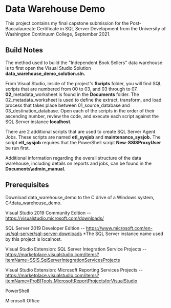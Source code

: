 # Data Warehouse Demo
This project contains my final capstone submission for the Post-Baccalaureate Certificate in SQL Server Development from the University of Washington Continuum College, September 2021.

## Build Notes
The method used to build the "Independent Book Sellers" data warehouse is to first open the Visual Studio Solution **data_warehouse_demo_solution.sln.**

From Visual Studio, inside of the project's **Scripts** folder, you will find SQL scripts that are numbered from 00 to 03, and 03 through to 07. **02**_metadata_worksheet is found in the **Documents** folder. The 02_metadata_worksheet is used to define the extract, transform, and load process that takes place between 01_source_database and 03_destination_database. Open each of the scripts in the order of their ascending number, review the code, and execute each script against the SQL Server instance **localhost.**

There are 2 additional scripts that are used to create SQL Server Agent Jobs. These scripts are named **etl_sysjob** and **maintenance_sysjob.** The script **etl_sysjob** requires that the PowerShell script **New-SSISProxyUser** be run first.

Additional information regarding the overall structure of the data warehouse, including details on reports and jobs, can be found in the **Documents\admin_manual.**

## Prerequisites
Download data_warehouse_demo to the C drive of a Windows system, C:\data_warehouse_demo.

Visual Studio 2019 Community Edition -- https://visualstudio.microsoft.com/downloads/

SQL Server 2019 Developer Edition -- https://www.microsoft.com/en-us/sql-server/sql-server-downloads
*The SQL Server instance name used by this project is localhost.

Visual Studio Extension: SQL Server Integration Service Projects -- https://marketplace.visualstudio.com/items?itemName=SSIS.SqlServerIntegrationServicesProjects

Visual Studio Extension: Microsoft Reporting Services Projects -- https://marketplace.visualstudio.com/items?itemName=ProBITools.MicrosoftReportProjectsforVisualStudio

PowerShell

Microsoft Office
